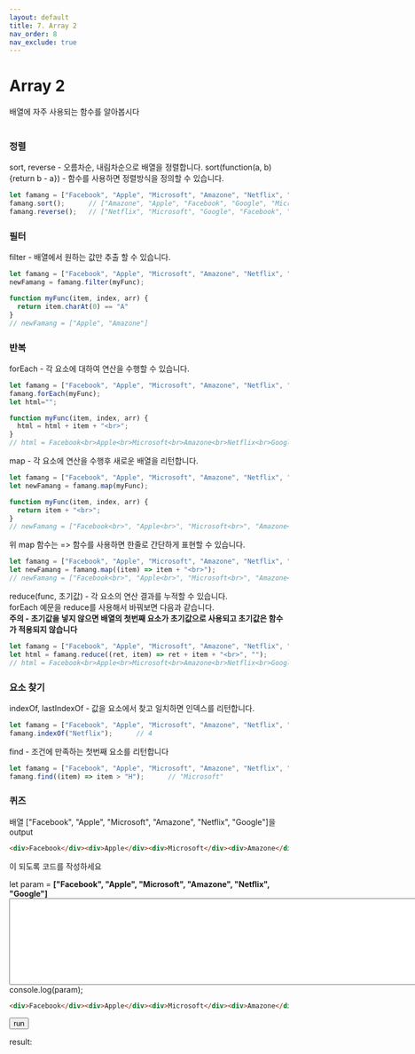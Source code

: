 ```yaml
---
layout: default
title: 7. Array 2
nav_order: 8
nav_exclude: true
---
```

<script src="./util.js"></script>

# Array 2
배열에 자주 사용되는 함수를 알아봅시다  
<br> 

### 정렬  
sort, reverse - 오름차순, 내림차순으로 배열을 정렬합니다.
sort(function(a, b){return b - a}) - 함수를 사용하면 정렬방식을 정의할 수 있습니다.
```javascript
let famang = ["Facebook", "Apple", "Microsoft", "Amazone", "Netflix", "Google"];
famang.sort();      // ["Amazone", "Apple", "Facebook", "Google", "Microsoft", "Netflix"]
famang.reverse();   // ["Netflix", "Microsoft", "Google", "Facebook", "Apple", "Amazone"]
```

### 필터
filter - 배열에서 원하는 값만 추출 할 수 있습니다.
```javascript
let famang = ["Facebook", "Apple", "Microsoft", "Amazone", "Netflix", "Google"];
newFamang = famang.filter(myFunc);

function myFunc(item, index, arr) {
  return item.charAt(0) == "A"
}
// newFamang = ["Apple", "Amazone"]
```

### 반복
forEach - 각 요소에 대하여 연산을 수행할 수 있습니다.
```javascript
let famang = ["Facebook", "Apple", "Microsoft", "Amazone", "Netflix", "Google"];
famang.forEach(myFunc);
let html="";

function myFunc(item, index, arr) {
  html = html + item + "<br>";
}
// html = Facebook<br>Apple<br>Microsoft<br>Amazone<br>Netflix<br>Google<br>
```

map - 각 요소에 연산을 수행후 새로운 배열을 리턴합니다.  
```javascript
let famang = ["Facebook", "Apple", "Microsoft", "Amazone", "Netflix", "Google"];
let newFamang = famang.map(myFunc);

function myFunc(item, index, arr) {
  return item + "<br>";
}
// newFamang = ["Facebook<br>", "Apple<br>", "Microsoft<br>", "Amazone<br>", "Netflix<br>", "Google<br>"]

```
위 map 함수는 => 함수를 사용하면 한줄로 간단하게 표현할 수 있습니다.  
```javascript
let famang = ["Facebook", "Apple", "Microsoft", "Amazone", "Netflix", "Google"];
let newFamang = famang.map((item) => item + "<br>");
// newFamang = ["Facebook<br>", "Apple<br>", "Microsoft<br>", "Amazone<br>", "Netflix<br>", "Google<br>"]
```

reduce(func, 초기값) - 각 요소의 연산 결과를 누적할 수 있습니다.  
forEach 예문을 reduce를 사용해서 바꿔보면 다음과 같습니다.  
**주의 - 초기값을 넣지 않으면 배열의 첫번째 요소가 초기값으로 사용되고 초기값은 함수가 적용되지 않습니다**
```javascript
let famang = ["Facebook", "Apple", "Microsoft", "Amazone", "Netflix", "Google"];
let html = famang.reduce((ret, item) => ret + item + "<br>", "");
// html = Facebook<br>Apple<br>Microsoft<br>Amazone<br>Netflix<br>Google<br>
```

### 요소 찾기
indexOf, lastIndexOf - 값을 요소에서 찾고 일치하면 인덱스를 리턴합니다.
```javascript
let famang = ["Facebook", "Apple", "Microsoft", "Amazone", "Netflix", "Google"];
famang.indexOf("Netflix");      // 4
```
find - 조건에 만족하는 첫번째 요소를 리턴합니다  
```javascript
let famang = ["Facebook", "Apple", "Microsoft", "Amazone", "Netflix", "Google"];
famang.find((item) => item > "H");      // "Microsoft"
```

### 퀴즈
배열 ["Facebook", "Apple", "Microsoft", "Amazone", "Netflix", "Google"]을   
output 
```html
<div>Facebook</div><div>Apple</div><div>Microsoft</div><div>Amazone</div><div>Netflix</div><div>Google</div>
```
이 되도록 코드를 작성하세요  

<div>let param = <b id="param">["Facebook", "Apple", "Microsoft", "Amazone", "Netflix", "Google"]</b></div>
<textarea id='func' rows="10" cols="100">
</textarea>
<div>console.log(param);</div>  

```html
<div>Facebook</div><div>Apple</div><div>Microsoft</div><div>Amazone</div><div>Netflix</div><div>Google</div>
```
<pre id='requireHtml' style="display:none"><div>Facebook</div><div>Apple</div><div>Microsoft</div><div>Amazone</div><div>Netflix</div><div>Google</div></pre>  
<button id='run' onclick='onRunClick()'>run</button>  
<div>result:  <b id='result' style='color:green'></b></div>
<div id='resultmsg' style='font-weight:bold'></div>
<br><br>
